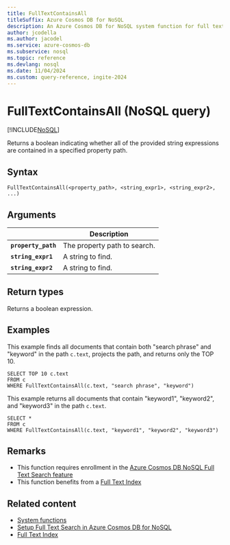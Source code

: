 ```yaml
---
title: FullTextContainsAll
titleSuffix: Azure Cosmos DB for NoSQL
description: An Azure Cosmos DB for NoSQL system function for full text search, finding all of the specified terms in a path.
author: jcodella
ms.author: jacodel
ms.service: azure-cosmos-db
ms.subservice: nosql
ms.topic: reference
ms.devlang: nosql
ms.date: 11/04/2024
ms.custom: query-reference, ingite-2024
---
```


# FullTextContainsAll (NoSQL query)

[!INCLUDE[NoSQL](../../includes/appliesto-nosql.md)]

Returns a boolean indicating whether all of the provided string expressions are contained in a specified property path.

## Syntax

```nosql
FullTextContainsAll(<property_path>, <string_expr1>, <string_expr2>, ...)  
```

## Arguments

| | Description |
| --- | --- |
| **`property_path`** | The property path to search. |
| **`string_expr1`** | A string to find. |
| **`string_expr2`** | A  string to find. |

## Return types

Returns a boolean expression.  

## Examples

This example finds all documents that contain both "search phrase" and "keyword" in the path `c.text`, projects the path, and returns only the TOP 10.

```nosql
SELECT TOP 10 c.text
FROM c
WHERE FullTextContainsAll(c.text, "search phrase", "keyword")
```

This example returns all documents that contain  "keyword1", "keyword2", and "keyword3" in the path `c.text`.

```nosql
SELECT *
FROM c
WHERE FullTextContainsAll(c.text, "keyword1", "keyword2", "keyword3") 
```

## Remarks

- This function requires enrollment in the [Azure Cosmos DB NoSQL Full Text Search feature](../../gen-ai/full-text-search.md)
- This function benefits from a [Full Text Index](../../index-policy.md)

## Related content

- [System functions](system-functions.yml)
- [Setup Full Text Search in Azure Cosmos DB for NoSQL](../../gen-ai/full-text-search.md)
- [Full Text Index](../../index-policy.md)
